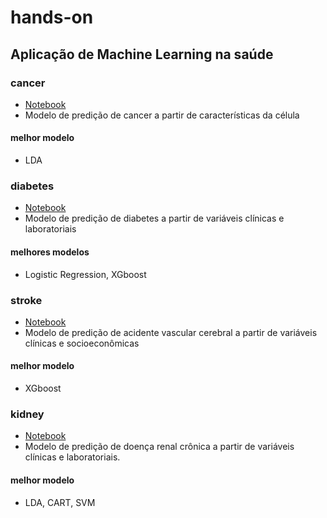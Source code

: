 # hands-on

## Aplicação de Machine Learning na saúde

### cancer

* [Notebook](https://github.com/fabianofilho/medipynb/blob/master/classification/cancer.ipynb)
* Modelo de predição de cancer a partir de características da célula

#### melhor modelo

* LDA

### diabetes

* [Notebook](https://github.com/fabianofilho/medipynb/blob/master/classification/diabetes.ipynb)
* Modelo de predição de diabetes a partir de variáveis clínicas e laboratoriais

#### melhores modelos

* Logistic Regression, XGboost

### stroke

* [Notebook](https://github.com/fabianofilho/medipynb/blob/master/classification/stroke.ipynb)
* Modelo de predição de acidente vascular cerebral a partir de variáveis clínicas e socioeconômicas

#### melhor modelo

* XGboost

### kidney

* [Notebook](https://github.com/fabianofilho/medipynb/blob/master/classification/renal.ipynb)
* Modelo de predição de doença renal crônica a partir de variáveis clínicas e laboratoriais.

#### melhor modelo

* LDA, CART, SVM

